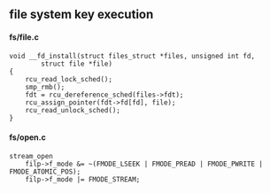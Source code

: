 ## file system key execution

#### fs/file.c
```
void __fd_install(struct files_struct *files, unsigned int fd,
		struct file *file)
{
	rcu_read_lock_sched();
	smp_rmb();
	fdt = rcu_dereference_sched(files->fdt);
	rcu_assign_pointer(fdt->fd[fd], file);
	rcu_read_unlock_sched();
}
```

#### fs/open.c
```
stream_open
	filp->f_mode &= ~(FMODE_LSEEK | FMODE_PREAD | FMODE_PWRITE | FMODE_ATOMIC_POS);
	filp->f_mode |= FMODE_STREAM;

```

